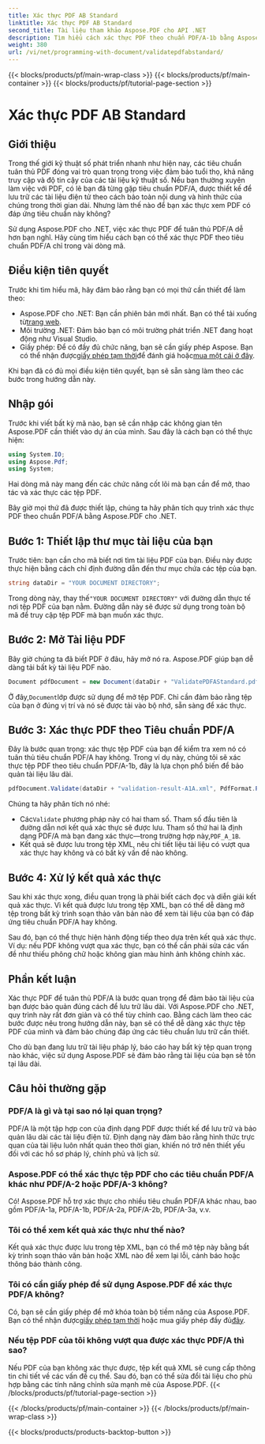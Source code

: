```yaml
---
title: Xác thực PDF AB Standard
linktitle: Xác thực PDF AB Standard
second_title: Tài liệu tham khảo Aspose.PDF cho API .NET
description: Tìm hiểu cách xác thực PDF theo chuẩn PDF/A-1b bằng Aspose.PDF cho .NET trong hướng dẫn từng bước này. Đảm bảo tuân thủ để lưu trữ lâu dài.
weight: 380
url: /vi/net/programming-with-document/validatepdfabstandard/
---
```


{{< blocks/products/pf/main-wrap-class >}}
{{< blocks/products/pf/main-container >}}
{{< blocks/products/pf/tutorial-page-section >}}

# Xác thực PDF AB Standard

## Giới thiệu

Trong thế giới kỹ thuật số phát triển nhanh như hiện nay, các tiêu chuẩn tuân thủ PDF đóng vai trò quan trọng trong việc đảm bảo tuổi thọ, khả năng truy cập và độ tin cậy của các tài liệu kỹ thuật số. Nếu bạn thường xuyên làm việc với PDF, có lẽ bạn đã từng gặp tiêu chuẩn PDF/A, được thiết kế để lưu trữ các tài liệu điện tử theo cách bảo toàn nội dung và hình thức của chúng trong thời gian dài. Nhưng làm thế nào để bạn xác thực xem PDF có đáp ứng tiêu chuẩn này không?

Sử dụng Aspose.PDF cho .NET, việc xác thực PDF để tuân thủ PDF/A dễ hơn bạn nghĩ. Hãy cùng tìm hiểu cách bạn có thể xác thực PDF theo tiêu chuẩn PDF/A chỉ trong vài dòng mã. 


## Điều kiện tiên quyết

Trước khi tìm hiểu mã, hãy đảm bảo rằng bạn có mọi thứ cần thiết để làm theo:

-  Aspose.PDF cho .NET: Bạn cần phiên bản mới nhất. Bạn có thể tải xuống từ[trang web](https://releases.aspose.com/pdf/net/).
- Môi trường .NET: Đảm bảo bạn có môi trường phát triển .NET đang hoạt động như Visual Studio.
-  Giấy phép: Để có đầy đủ chức năng, bạn sẽ cần giấy phép Aspose. Bạn có thể nhận được[giấy phép tạm thời](https://purchase.aspose.com/temporary-license/)để đánh giá hoặc[mua một cái ở đây](https://purchase.aspose.com/buy).

Khi bạn đã có đủ mọi điều kiện tiên quyết, bạn sẽ sẵn sàng làm theo các bước trong hướng dẫn này.

## Nhập gói

Trước khi viết bất kỳ mã nào, bạn sẽ cần nhập các không gian tên Aspose.PDF cần thiết vào dự án của mình. Sau đây là cách bạn có thể thực hiện:

```csharp
using System.IO;
using Aspose.Pdf;
using System;
```

Hai dòng mã này mang đến các chức năng cốt lõi mà bạn cần để mở, thao tác và xác thực các tệp PDF.

Bây giờ mọi thứ đã được thiết lập, chúng ta hãy phân tích quy trình xác thực PDF theo chuẩn PDF/A bằng Aspose.PDF cho .NET.

## Bước 1: Thiết lập thư mục tài liệu của bạn

Trước tiên: bạn cần cho mã biết nơi tìm tài liệu PDF của bạn. Điều này được thực hiện bằng cách chỉ định đường dẫn đến thư mục chứa các tệp của bạn.

```csharp
string dataDir = "YOUR DOCUMENT DIRECTORY";
```

 Trong dòng này, thay thế`"YOUR DOCUMENT DIRECTORY"` với đường dẫn thực tế nơi tệp PDF của bạn nằm. Đường dẫn này sẽ được sử dụng trong toàn bộ mã để truy cập tệp PDF mà bạn muốn xác thực.

## Bước 2: Mở Tài liệu PDF

Bây giờ chúng ta đã biết PDF ở đâu, hãy mở nó ra. Aspose.PDF giúp bạn dễ dàng tải bất kỳ tài liệu PDF nào.

```csharp
Document pdfDocument = new Document(dataDir + "ValidatePDFAStandard.pdf");
```

 Ở đây,`Document`lớp được sử dụng để mở tệp PDF. Chỉ cần đảm bảo rằng tệp của bạn ở đúng vị trí và nó sẽ được tải vào bộ nhớ, sẵn sàng để xác thực.

## Bước 3: Xác thực PDF theo Tiêu chuẩn PDF/A

Đây là bước quan trọng: xác thực tệp PDF của bạn để kiểm tra xem nó có tuân thủ tiêu chuẩn PDF/A hay không. Trong ví dụ này, chúng tôi sẽ xác thực tệp PDF theo tiêu chuẩn PDF/A-1b, đây là lựa chọn phổ biến để bảo quản tài liệu lâu dài.

```csharp
pdfDocument.Validate(dataDir + "validation-result-A1A.xml", PdfFormat.PDF_A_1B);
```

Chúng ta hãy phân tích nó nhé:
-  Các`Validate` phương pháp này có hai tham số. Tham số đầu tiên là đường dẫn nơi kết quả xác thực sẽ được lưu. Tham số thứ hai là định dạng PDF/A mà bạn đang xác thực—trong trường hợp này,`PDF_A_1B`.
- Kết quả sẽ được lưu trong tệp XML, nêu chi tiết liệu tài liệu có vượt qua xác thực hay không và có bất kỳ vấn đề nào không.

## Bước 4: Xử lý kết quả xác thực

Sau khi xác thực xong, điều quan trọng là phải biết cách đọc và diễn giải kết quả xác thực. Vì kết quả được lưu trong tệp XML, bạn có thể dễ dàng mở tệp trong bất kỳ trình soạn thảo văn bản nào để xem tài liệu của bạn có đáp ứng tiêu chuẩn PDF/A hay không.

Sau đó, bạn có thể thực hiện hành động tiếp theo dựa trên kết quả xác thực. Ví dụ: nếu PDF không vượt qua xác thực, bạn có thể cần phải sửa các vấn đề như thiếu phông chữ hoặc không gian màu hình ảnh không chính xác.

## Phần kết luận

Xác thực PDF để tuân thủ PDF/A là bước quan trọng để đảm bảo tài liệu của bạn được bảo quản đúng cách để lưu trữ lâu dài. Với Aspose.PDF cho .NET, quy trình này rất đơn giản và có thể tùy chỉnh cao. Bằng cách làm theo các bước được nêu trong hướng dẫn này, bạn sẽ có thể dễ dàng xác thực tệp PDF của mình và đảm bảo chúng đáp ứng các tiêu chuẩn lưu trữ cần thiết.

Cho dù bạn đang lưu trữ tài liệu pháp lý, báo cáo hay bất kỳ tệp quan trọng nào khác, việc sử dụng Aspose.PDF sẽ đảm bảo rằng tài liệu của bạn sẽ tồn tại lâu dài.

## Câu hỏi thường gặp

### PDF/A là gì và tại sao nó lại quan trọng?
PDF/A là một tập hợp con của định dạng PDF được thiết kế để lưu trữ và bảo quản lâu dài các tài liệu điện tử. Định dạng này đảm bảo rằng hình thức trực quan của tài liệu luôn nhất quán theo thời gian, khiến nó trở nên thiết yếu đối với các hồ sơ pháp lý, chính phủ và lịch sử.

### Aspose.PDF có thể xác thực tệp PDF cho các tiêu chuẩn PDF/A khác như PDF/A-2 hoặc PDF/A-3 không?
Có! Aspose.PDF hỗ trợ xác thực cho nhiều tiêu chuẩn PDF/A khác nhau, bao gồm PDF/A-1a, PDF/A-1b, PDF/A-2a, PDF/A-2b, PDF/A-3a, v.v.

### Tôi có thể xem kết quả xác thực như thế nào?
Kết quả xác thực được lưu trong tệp XML, bạn có thể mở tệp này bằng bất kỳ trình soạn thảo văn bản hoặc XML nào để xem lại lỗi, cảnh báo hoặc thông báo thành công.

### Tôi có cần giấy phép để sử dụng Aspose.PDF để xác thực PDF/A không?
 Có, bạn sẽ cần giấy phép để mở khóa toàn bộ tiềm năng của Aspose.PDF. Bạn có thể nhận được[giấy phép tạm thời](https://purchase.aspose.com/temporary-license/) hoặc mua giấy phép đầy đủ[đây](https://purchase.aspose.com/buy).

### Nếu tệp PDF của tôi không vượt qua được xác thực PDF/A thì sao?
Nếu PDF của bạn không xác thực được, tệp kết quả XML sẽ cung cấp thông tin chi tiết về các vấn đề cụ thể. Sau đó, bạn có thể sửa đổi tài liệu cho phù hợp bằng các tính năng chỉnh sửa mạnh mẽ của Aspose.PDF.
{{< /blocks/products/pf/tutorial-page-section >}}

{{< /blocks/products/pf/main-container >}}
{{< /blocks/products/pf/main-wrap-class >}}

{{< blocks/products/products-backtop-button >}}
